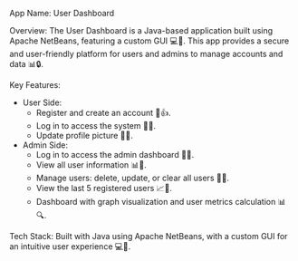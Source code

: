 

App Name: User Dashboard

Overview: The User Dashboard is a Java-based application built using Apache NetBeans, featuring a custom GUI 💻👀. This app provides a secure and user-friendly platform for users and admins to manage accounts and data 📊🔒.

Key Features:

- User Side:
    - Register and create an account 📝👍.
    - Log in to access the system 🔑💼.
    - Update profile picture 📸👀.
- Admin Side:
    - Log in to access the admin dashboard 🔑👑.
    - View all user information 📊👥.
    - Manage users: delete, update, or clear all users 🚮💡.
    - View the last 5 registered users 📈👀.
    - Dashboard with graph visualization and user metrics calculation 📊🔍.

Tech Stack: Built with Java using Apache NetBeans, with a custom GUI for an intuitive user experience 💻🎨.

